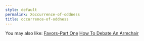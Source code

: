 ```yaml
---
style: default
permalink: Xoccurrence-of-oddness
title: occurrence-of-oddness
---
```

You may also like:
[Favors-Part One](http://scp-wiki.net/favors-part-one)
[How To Debate An Armchair](http://scp-wiki.net/how-to-debate-an-armchair)